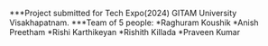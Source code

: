 ***Project submitted for Tech Expo(2024) GITAM University Visakhapatnam.
***Team of 5 people:
*Raghuram Koushik
*Anish Preetham
*Rishi Karthikeyan
*Rishith Killada
*Praveen Kumar
